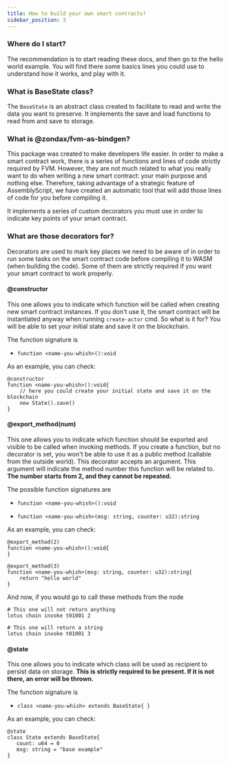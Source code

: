 ```yaml
---
title: How to build your own smart contracts?
sidebar_position: 3
---
```


### Where do I start?
The recommendation is to start reading these docs, and then go to the hello world example. You will find there some basics lines you could use
to understand how it works, and play with it.

### What is BaseState class?
The `BaseState` is an abstract class created to facilitate to read and write the data you want to preserve. It implements the save and load functions to read from and save to storage.

### What is @zondax/fvm-as-bindgen?
This package was created to make developers life easier. In order to make a smart contract work, there is a series of functions and lines of code strictly required by FVM.
However, they are not much related to what you really want to do when writing a new smart contract: your main purpose and nothing else. Therefore, taking advantage of
a strategic feature of AssemblyScript, we have created an automatic tool that will add those lines of code for you before compiling it.

It implements a series of custom decorators you must use in order to indicate key points of your smart contract.

### What are those decorators for?
Decorators are used to mark key places we need to be aware of in order to run some tasks on the smart contract code before compiling it to WASM (when building the code).
Some of them are strictly required if you want your smart contract to work properly.

#### @constructor
This one allows you to indicate which function will be called when creating new smart contract instances. If you don't use it, the smart contract
will be instantiated anyway when running `create-actor` cmd. So what is it for? You will be able to set your initial state and save it on the blockchain.

The function signature is
- ```function <name-you-whish>():void```

As an example, you can check:
```
@constructor
function <name-you-whish>():void{
    // here you could create your initial state and save it on the blockchain
    new State().save()
}
```

#### @export_method(num)
This one allows you to indicate which function should be exported and visible to be called when invoking methods. If you create a function, but no decorator is set, you
won't be able to use it as a public method (callable from the outside world). This decorator accepts an argument. This argument will indicate the method number this function
will be related to. **The number starts from 2, and they cannot be repeated.**

The possible function signatures are

- ```function <name-you-whish>():void```

- ```function <name-you-whish>(msg: string, counter: u32):string```

As an example, you can check:
```
@export_method(2)
function <name-you-whish>():void{
}

@export_method(3)
function <name-you-whish>(msg: string, counter: u32):string{
    return "hello world"
}
```

And now, if you would go to call these methods from the node
```
# This one will not return anything
lotus chain invoke t01001 2

# This one will return a string 
lotus chain invoke t01001 3
```

#### @state
This one allows you to indicate which class will be used as recipient to persist data on storage.
**This is strictly required to be present. If it is not there, an error will be thrown.**

The function signature is
- ```class <name-you-whish> extends BaseState{ }```

As an example, you can check:
```
@state
class State extends BaseState{
   count: u64 = 0
   msg: string = "base example"
}
```
